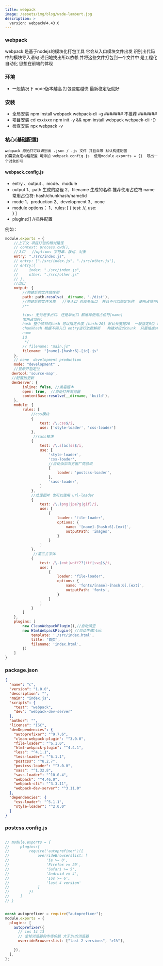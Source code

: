 ```yaml
---
title: webpack
image: /assets/img/blog/wade-lambert.jpg
description: >
  version: webpack@4.43.0
---
```


### webpack
webpack 是基于nodejs的模块化打包工具 它会从入口模块文件出发 识别出代码中的模块导入语句  递归地找出所以依赖 并将这些文件打包到一个文件中
是工程化 自动化 思想在前端的体现

### 环境
- 一般情况下 node版本越高 打包速度越快 最新稳定版就好

### 安装 
- 全局安装 npm install webpack webpack-cli -g  ####### 不推荐 #######
- 项目安装 cd xxx/xxx   npm init -y && npm install webpack webpack-cli -D
- 检查安装 npx webpack -v

### 核心(基础配置)
    webpack 原始只可以识别出 .json / .js 文件 并且自带 默认构建配置
    如需要自定构建配置 可添加 webpack.config.js  使用module.exports = {}  导出一个对象即可
    
#### webpack.config.js

- entry 、output 、mode、module
- output
   1、path     生成的路径
   2、filename 生成的名称  推荐使用占位符 name 
        常用占位符: hash/chunkhash/name/id
- mode 
   1、production
   2、development
   3、none
- module  options：
    1、rules: [
        {
           test: //,
           use:  
        }
    ]
- plugins:[]  //插件配置  

例如：
``` javascript
module.exports = {
    //上下文 项目打包的相对路径
    // context: process.cwd(),
    //入口   //options 字符串、数组、对象
    entry: "./src/index.js",
    // entry: ["./src/index.js", "./src/other.js"],
    // entry:{
    //     index: "./src/index.js",
    //     other: "./src/other.js"
    // },
    //出口
    output: {
        //构建后的文件放在那
        path: path.resolve(__dirname, './dist'),
        //构建后的文件名称   //多入口 对应多出口  并且不可以指定名称  使用占位符[name]
        /**

        tips: 无论是多出口、还是单出口 都推荐使用占位符[name]
        常用占位符: 
        hash 整个项目的hash 可以指定长度 [hash:20] 默认长度是20  一般指定6位 每构建一次就会有一个新hash
        chunkhash 根据不同入口 entry进行依赖解析   构建对应的chunk  只要组成entry的模块没有内容改动  则对应hash不变
        name
        id
         */
        // filename: "main.js"
        filename: "[name]-[hash:6]-[id].js"
    },
    // none  development production  
    mode: "development" ,
    //显示开启定位
   devtool:'source-map',
   //配置热更新
   devServer: {
        inline: false, //兼容版本
        open: true,  //自动打开浏览器
        contentBase:resolve(__dirname, 'build'),
    },
    module: {
        rules: [
            //css模块
            {
                test: /\.css$/i,
                use: ['style-loader', 'css-loader']
            },
             //sass模块
            {
                test: /\.s[ac]ss$/i,
                use: [
                    'style-loader',
                    'css-loader',
                    //自动添加浏览器厂商前缀
                    {
                        loader: 'postcss-loader',
                    },
                    'sass-loader',
                ]
            },
            //处理图片 也可以使用 url-loader
            {
                test: /\.(png|jpe?g|gif)/i,
                use: [
                    {
                        loader: 'file-loader',
                        options: {
                            name: '[name]-[hash:6].[ext]',
                            outputPath: 'images',
                        }
                    }
                ]
            },
             //第三方字体
            {
                test: /\.(eot|woff2?|ttf|svg)$/i,
                use: [
                    {
                        loader: 'file-loader',
                        options: {
                            name: 'fonts/[name]-[hash:6].[ext]',
                            outputPath: 'fonts',
                        }
                    }
                ]
            }
        ]
    },
    plugins: [
        new CleanWebpackPlugin(),//自动清空
        new HtmlWebpackPlugin({ //自动生成html
            template: './src/index.html',
            title: '首页',
            filename: 'index.html',
        })
    ]
}
```  

### package.json

``` json
{
  "name": "c",
  "version": "1.0.0",
  "description": "",
  "main": "index.js",
  "scripts": {
    "test": "webpack",
    "dev": "webpack-dev-server"
  },
  "author": "",
  "license": "ISC",
  "devDependencies": {
    "autoprefixer": "^9.7.6",
    "clean-webpack-plugin": "^3.0.0",
    "file-loader": "^6.1.0",
    "html-webpack-plugin": "^4.4.1",
    "less": "^4.1.1",
    "less-loader": "^6.1.1",
    "postcss": "^8.2.7",
    "postcss-loader": "^3.0.0",
    "sass": "^1.32.8",
    "sass-loader": "^10.0.4",
    "webpack": "^4.46.0",
    "webpack-cli": "^3.3.11",
    "webpack-dev-server": "^3.11.0"
  },
  "dependencies": {
    "css-loader": "^5.1.1",
    "style-loader": "^2.0.0"
  }
}


```

### postcss.config.js

```javascript

// module.exports = {
//     plugins:[
//         require('autoprefixer')({
//             overrideBrowserslist: [
//                 'ie >= 8',
//                 'Firefox >= 20',
//                 'Safari >= 5',
//                 'Android >= 4',
//                 'Ios >= 6',
//                 'last 4 version'
//             ]
//         })
//     ]
// }


const autoprefixer = require("autoprefixer");
module.exports = {
  plugins: [
    autoprefixer({
      // ios 14 13
      // 全球浏览器的市场份额 大于1%的浏览器
      overrideBrowserslist: ["last 2 versions", ">1%"],
      
    }),
  ],
};

```
               
   
   
   
   
   
        









  
